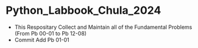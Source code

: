 # Python_Labbook_Chula_2024

- This Respositary Collect and Maintain all of the Fundamental Problems (From Pb 00-01 to Pb 12-08)
- Commit Add Pb 01-01 
